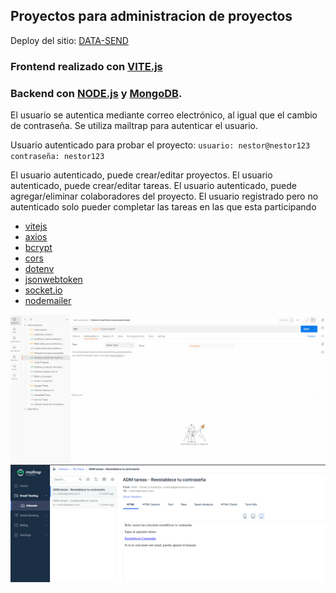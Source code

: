 ## Proyectos para administracion de proyectos

Deploy del sitio: [DATA-SEND](https://leafy-alfajores-9590cf.netlify.app)

### Frontend realizado con [VITE.js](https://nextjs.org/)

### Backend con [NODE.js](https://nodejs.org/en) y [MongoDB](https://www.mongodb.com/).

El usuario se autentica mediante correo electrónico, al igual que el cambio de contraseña. Se utiliza mailtrap para autenticar el usuario.

Usuario autenticado para probar el proyecto:
`usuario: nestor@nestor123 `
`contraseña: nestor123`

El usuario autenticado, puede crear/editar proyectos.
El usuario autenticado, puede crear/editar tareas.
El usuario autenticado, puede agregar/eliminar colaboradores del proyecto.
El usuario registrado pero no autenticado solo pueder completar las tareas en las que esta participando

- [vitejs](https://vitejs.dev/guide/)
- [axios](https://www.npmjs.com/package/axios)
- [bcrypt](https://www.npmjs.com/package/bcrypt)
- [cors](https://www.npmjs.com/package/cors)
- [dotenv](https://www.npmjs.com/package/dotenv)
- [jsonwebtoken](https://www.npmjs.com/package/jsonwebtoken)
- [socket.io](https://www.npmjs.com/package/socket.io)
- [nodemailer](https://www.npmjs.com/package/nodemailer)

<img src="./imagenes/postman.gif"/>
<img src="./imagenes/mailtrap.png"/>
